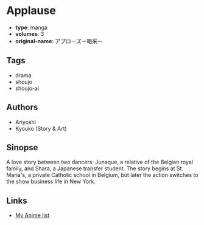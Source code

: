 # Applause

-   **type**: manga
-   **volumes**: 3
-   **original-name**: アプローズ－喝采－

## Tags

-   drama
-   shoujo
-   shoujo-ai

## Authors

-   Ariyoshi
-   Kyouko (Story & Art)

## Sinopse

A love story between two dancers: Junaque, a relative of the Belgian royal family, and Shara, a Japanese transfer student. The story begins at St. Maria's, a private Catholic school in Belgium, but later the action switches to the show business life in New York.

## Links

-   [My Anime list](https://myanimelist.net/manga/91639/Applause)
